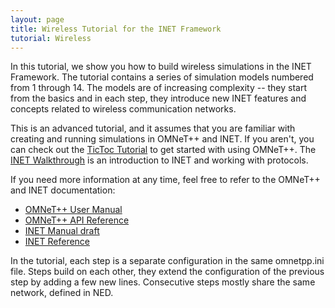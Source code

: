 ```yaml
---
layout: page
title: Wireless Tutorial for the INET Framework
tutorial: Wireless
---
```


In this tutorial, we show you how to build wireless simulations in the INET
Framework. The tutorial contains a series of simulation models numbered from 1 through 14.
The models are of increasing complexity -- they start from the basics and
in each step, they introduce new INET features and concepts related to wireless communication
networks.

This is an advanced tutorial, and it assumes that you are familiar with creating
and running simulations in OMNeT++ and  INET. If you aren't, you can check out
the <a href="https://omnetpp.org/doc/omnetpp/tictoc-tutorial/"
target="_blank">TicToc Tutorial</a> to get started with using OMNeT++. The <a
href="../../../doc/walkthrough/tutorial.html" target="_blank">INET Walkthrough</a>
is an introduction to INET and working with protocols.

If you need more information at any time, feel free to refer to the OMNeT++ and
INET documentation:

- <a href="https://omnetpp.org/doc/omnetpp/manual/usman.html" target="_blank">OMNeT++ User Manual</a>
- <a href="https://omnetpp.org/doc/omnetpp/api/index.html" target="_blank">OMNeT++ API Reference</a>
- <a href="https://omnetpp.org/doc/inet/api-current/inet-manual-draft.pdf" target="_blank">INET Manual draft</a>
- <a href="https://omnetpp.org/doc/inet/api-current/neddoc/index.html" target="_blank">INET Reference</a>

In the tutorial, each step is a separate configuration in the same omnetpp.ini file.
Steps build on each other, they extend the configuration of the previous step by adding
a few new lines. Consecutive steps mostly share the same network, defined in NED.

